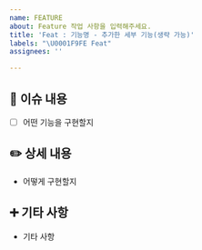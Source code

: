 ```yaml
---
name: FEATURE
about: Feature 작업 사항을 입력해주세요.
title: 'Feat : 기능명 - 추가한 세부 기능(생략 가능)'
labels: "\U0001F9FE Feat"
assignees: ''

---
```


## 📃 이슈 내용

- [ ] 어떤 기능을 구현할지 


## ✏️ 상세 내용

- 어떻게 구현할지


## ➕ 기타 사항

- 기타 사항
